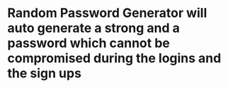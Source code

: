# Random Password Generator will auto generate a strong and a password which cannot be compromised during the logins and the sign ups
